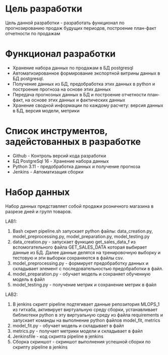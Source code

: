 # Цель разработки  
Цель данной разработки - разработать функционал по прогнозированию продаж будущих периодов, построение план-факт отчетности по продажам  
  
# Функционал разработки  
- Хранение набора данных по продажам в БД postgresql
- Автоматизированное формирование экспортной витрины данных в БД postgresql.  
- Получение данных из БД, предобработка этих данных в python и построение прогноза на основе этих данных
- Передача прогнозных данных в БД и построение отчетности план-факт, на основе этих данных и фактических данных
- Хранение сводной информации по каждому расчету: версия данных в БД, версия модели, метрики
  
# Список инструментов, задейстованных в разработке  
- Github - Контроль версий кода разработки  
- БД PostgreSql 16 - Хранение набора данных
- Python 3.11 - предобработка данных и получение прогноза  
- Jenkins - Автоматизация сборки

# Набор данных  
Набор данных представляет собой продажи розничного магазина в разрезе дней и групп товаров. 

LAB1:
1. Bash скрип pipeline.sh запускает python файлы: data_creation.py, model_preprocessing.py, model_preparation.py, model_testing.py
2. data_creation.py - запускает функцию get_sales_data_f из вспомогательного файла GET_SALES_DATA которая выбирает данные из БД. 
Далее данные делятся на тренировочную выборку и тестовую и эти выборки сохраняются в файлы csv.
3. model_preprocessing.py - формирует предобработку данных и складывает элемент с последовательностью предобработки в файл.
4. model_preparation.py - обучает модель и сохраняет обученную модель в файл
5. model_testing.py - получение метрик и сохранение метрик в файл

LAB2:
1. В jenkins скрипт pipeline подтягивает данные репозитория MLOPS_1 из гитхаба, активирует виртуальную среду сборки, устанавливает библиотеки 
python в эту виртуальную среду из файла requirements и запускает команды на выполнение python файлов model_fit, metrics
2. model_fit.py - обучает модель и складывает в файл
3. metrics.py - получает метрики модели и складывает в файл
4. Jenkinsfile - код скрипта pipeline в jenkins
5. Сборка скриншот - скриншот выполнения успешной сборки по скрипту pipeline в jenkins







